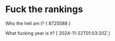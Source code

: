 # Fuck the rankings

Who the hell am I?
{ 8725588 }

What fucking year is it?
[ 2024-11-22T01:03:20Z ]
